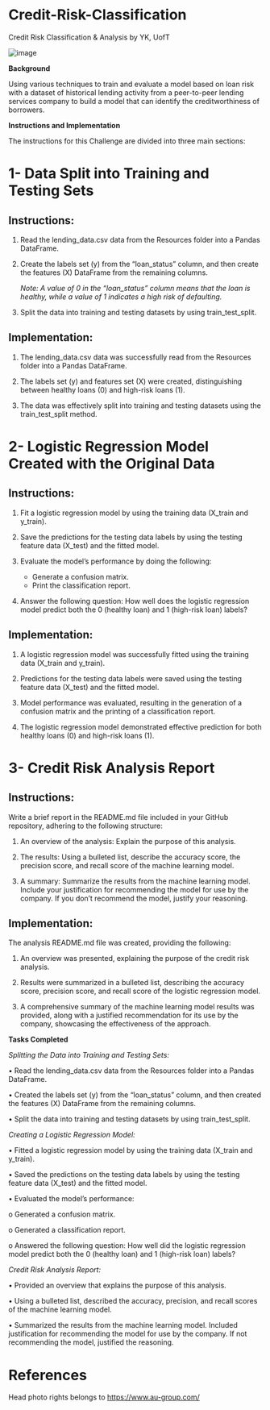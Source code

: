 # Credit-Risk-Classification

Credit Risk Classification & Analysis by YK, UofT

![image](https://github.com/YargKlnc/credit-risk-classification/assets/142269763/b5c1216e-3aba-4ad6-a568-9e3a766ba089)


**Background**

Using various techniques to train and evaluate a model based on loan risk with a dataset of historical lending activity from a peer-to-peer lending services company to build a model that can identify the creditworthiness of borrowers.


**Instructions and Implementation**

The instructions for this Challenge are divided into three main sections:

# 1- Data Split into Training and Testing Sets

## Instructions:

1. Read the lending_data.csv data from the Resources folder into a Pandas DataFrame.
   
2. Create the labels set (y) from the “loan_status” column, and then create the features (X) DataFrame from the remaining columns.
   
   *Note: A value of 0 in the “loan_status” column means that the loan is healthy, while a value of 1 indicates a high risk of defaulting.*

3. Split the data into training and testing datasets by using train_test_split.

## Implementation:

1. The lending_data.csv data was successfully read from the Resources folder into a Pandas DataFrame.

2. The labels set (y) and features set (X) were created, distinguishing between healthy loans (0) and high-risk loans (1).

3. The data was effectively split into training and testing datasets using the train_test_split method.


# 2- Logistic Regression Model Created with the Original Data

## Instructions:

1. Fit a logistic regression model by using the training data (X_train and y_train).

2. Save the predictions for the testing data labels by using the testing feature data (X_test) and the fitted model.

3. Evaluate the model’s performance by doing the following:

   - Generate a confusion matrix.
   - Print the classification report.

4. Answer the following question: How well does the logistic regression model predict both the 0 (healthy loan) and 1 (high-risk loan) labels?

## Implementation:

1. A logistic regression model was successfully fitted using the training data (X_train and y_train).

2. Predictions for the testing data labels were saved using the testing feature data (X_test) and the fitted model.

3. Model performance was evaluated, resulting in the generation of a confusion matrix and the printing of a classification report.

4. The logistic regression model demonstrated effective prediction for both healthy loans (0) and high-risk loans (1).


# 3- Credit Risk Analysis Report

## Instructions:

Write a brief report in the README.md file included in your GitHub repository, adhering to the following structure:

1. An overview of the analysis: Explain the purpose of this analysis.

2. The results: Using a bulleted list, describe the accuracy score, the precision score, and recall score of the machine learning model.

3. A summary: Summarize the results from the machine learning model. Include your justification for recommending the model for use by the company. If you don’t recommend the model, justify your reasoning.

## Implementation:

The analysis README.md file was created, providing the following:

1. An overview was presented, explaining the purpose of the credit risk analysis.

2. Results were summarized in a bulleted list, describing the accuracy score, precision score, and recall score of the logistic regression model.

3. A comprehensive summary of the machine learning model results was provided, along with a justified recommendation for its use by the company, showcasing the effectiveness of the approach.


**Tasks Completed**

*Splitting the Data into Training and Testing Sets:*

• Read the lending_data.csv data from the Resources folder into a Pandas DataFrame.

• Created the labels set (y) from the “loan_status” column, and then created the features (X) DataFrame from the remaining columns.

• Split the data into training and testing datasets by using train_test_split.


*Creating a Logistic Regression Model:*

• Fitted a logistic regression model by using the training data (X_train and y_train).

• Saved the predictions on the testing data labels by using the testing feature data (X_test) and the fitted model.

• Evaluated the model’s performance:

o Generated a confusion matrix.

o Generated a classification report.

o Answered the following question: How well did the logistic regression model predict both the 0 (healthy loan) and 1 (high-risk loan) labels?


*Credit Risk Analysis Report:*

• Provided an overview that explains the purpose of this analysis.

• Using a bulleted list, described the accuracy, precision, and recall scores of the machine learning model.

• Summarized the results from the machine learning model. Included justification for recommending the model for use by the company. If not recommending the model, justified the reasoning.


# References

Head photo rights belongs to https://www.au-group.com/



